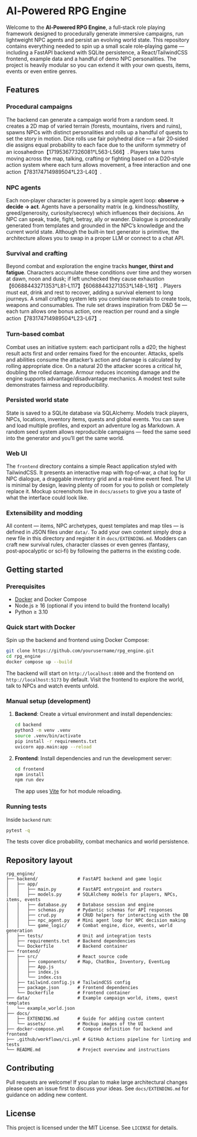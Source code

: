 # AI‑Powered RPG Engine

Welcome to the **AI‑Powered RPG Engine**, a full‑stack role playing framework designed to procedurally generate immersive campaigns, run lightweight NPC agents and persist an evolving world state. This repository contains everything needed to spin up a small scale role‑playing game — including a FastAPI backend with SQLite persistence, a React/TailwindCSS frontend, example data and a handful of demo NPC personalities. The project is heavily modular so you can extend it with your own quests, items, events or even entire genres.

## Features

### Procedural campaigns

The backend can generate a campaign world from a random seed. It creates a 2D map of varied terrain (forests, mountains, rivers and ruins), spawns NPCs with distinct personalities and rolls up a handful of quests to set the story in motion. Dice rolls use fair polyhedral dice — a fair 20‑sided die assigns equal probability to each face due to the uniform symmetry of an icosahedron【171953677326081†L563-L566】. Players take turns moving across the map, talking, crafting or fighting based on a D20‑style action system where each turn allows movement, a free interaction and one action【783174714989504†L23-L40】.

### NPC agents

Each non‑player character is powered by a simple agent loop: **observe → decide → act**. Agents have a personality matrix (e.g. kindness/hostility, greed/generosity, curiosity/secrecy) which influences their decisions. An NPC can speak, trade, fight, betray, ally or wander. Dialogue is procedurally generated from templates and grounded in the NPC’s knowledge and the current world state. Although the built‑in text generator is primitive, the architecture allows you to swap in a proper LLM or connect to a chat API.

### Survival and crafting

Beyond combat and exploration the engine tracks **hunger, thirst and fatigue**. Characters accumulate these conditions over time and they worsen at dawn, noon and dusk; if left unchecked they cause exhaustion【60688443271353†L81-L117】【60688443271353†L148-L161】. Players must eat, drink and rest to recover, adding a survival element to long journeys. A small crafting system lets you combine materials to create tools, weapons and consumables. The rule set draws inspiration from D&D 5e — each turn allows one bonus action, one reaction per round and a single action【783174714989504†L23-L67】.

### Turn‑based combat

Combat uses an initiative system: each participant rolls a d20; the highest result acts first and order remains fixed for the encounter. Attacks, spells and abilities consume the attacker’s action and damage is calculated by rolling appropriate dice. On a natural 20 the attacker scores a critical hit, doubling the rolled damage. Armour reduces incoming damage and the engine supports advantage/disadvantage mechanics. A modest test suite demonstrates fairness and reproducibility.

### Persisted world state

State is saved to a SQLite database via SQLAlchemy. Models track players, NPCs, locations, inventory items, quests and global events. You can save and load multiple profiles, and export an adventure log as Markdown. A random seed system allows reproducible campaigns — feed the same seed into the generator and you’ll get the same world.

### Web UI

The `frontend` directory contains a simple React application styled with TailwindCSS. It presents an interactive map with fog‑of‑war, a chat log for NPC dialogue, a draggable inventory grid and a real‑time event feed. The UI is minimal by design, leaving plenty of room for you to polish or completely replace it. Mockup screenshots live in `docs/assets` to give you a taste of what the interface could look like.

### Extensibility and modding

All content — items, NPC archetypes, quest templates and map tiles — is defined in JSON files under `data/`. To add your own content simply drop a new file in this directory and register it in `docs/EXTENDING.md`. Modders can craft new survival rules, character classes or even genres (fantasy, post‑apocalyptic or sci‑fi) by following the patterns in the existing code.

## Getting started

### Prerequisites

* [Docker](https://www.docker.com/) and Docker Compose
* Node.js ≥ 16 (optional if you intend to build the frontend locally)
* Python ≥ 3.10

### Quick start with Docker

Spin up the backend and frontend using Docker Compose:

```bash
git clone https://github.com/yourusername/rpg_engine.git
cd rpg_engine
docker compose up --build
```

The backend will start on `http://localhost:8000` and the frontend on `http://localhost:5173` by default. Visit the frontend to explore the world, talk to NPCs and watch events unfold.

### Manual setup (development)

1. **Backend**: Create a virtual environment and install dependencies:

   ```bash
   cd backend
   python3 -m venv .venv
   source .venv/bin/activate
   pip install -r requirements.txt
   uvicorn app.main:app --reload
   ```

2. **Frontend**: Install dependencies and run the development server:

   ```bash
   cd frontend
   npm install
   npm run dev
   ```

   The app uses [Vite](https://vitejs.dev/) for hot module reloading.

### Running tests

Inside `backend` run:

```bash
pytest -q
```

The tests cover dice probability, combat mechanics and world persistence.

## Repository layout

```
rpg_engine/
├── backend/               # FastAPI backend and game logic
│   ├── app/
│   │   ├── main.py        # FastAPI entrypoint and routers
│   │   ├── models.py      # SQLAlchemy models for players, NPCs, items, events
│   │   ├── database.py    # Database session and engine
│   │   ├── schemas.py     # Pydantic schemas for API responses
│   │   ├── crud.py        # CRUD helpers for interacting with the DB
│   │   ├── npc_agent.py   # Mini agent loop for NPC decision making
│   │   └── game_logic/    # Combat engine, dice, events, world generation
│   ├── tests/             # Unit and integration tests
│   ├── requirements.txt   # Backend dependencies
│   └── Dockerfile         # Backend container
├── frontend/
│   ├── src/               # React source code
│   │   ├── components/    # Map, ChatBox, Inventory, EventLog
│   │   ├── App.js
│   │   ├── index.js
│   │   └── index.css
│   ├── tailwind.config.js # TailwindCSS config
│   ├── package.json       # Frontend dependencies
│   └── Dockerfile         # Frontend container
├── data/                  # Example campaign world, items, quest templates
│   └── example_world.json
├── docs/
│   ├── EXTENDING.md       # Guide for adding custom content
│   └── assets/            # Mockup images of the UI
├── docker-compose.yml     # Compose definition for backend and frontend
├── .github/workflows/ci.yml # GitHub Actions pipeline for linting and tests
└── README.md              # Project overview and instructions
```

## Contributing

Pull requests are welcome! If you plan to make large architectural changes please open an issue first to discuss your ideas. See `docs/EXTENDING.md` for guidance on adding new content.

## License

This project is licensed under the MIT License. See `LICENSE` for details.
